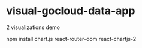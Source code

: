 # visual-gocloud-data-app

2 visualizations demo

npm install chart.js react-router-dom react-chartjs-2
